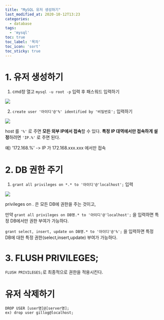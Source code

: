 ```yaml
---
title: "MySQL 유저 생성하기"
last_modified_at: 2020-10-12T13:23
categories: 
  - database
tags: 
  - 'mysql'
toc: true
toc_label: '목차'
toc_icon: 'sort'
toc_sticky: true
---
```



# 1. 유저 생성하기

1. cmd창 열고 `mysql -u root -p` 입력 후 패스워드 입력하기

![](https://images.velog.io/images/gillog/post/42150970-fa62-4450-99a8-50392608562a/1.png)

2. `create user '아이디'@'%' identified by '비밀번호';` 입력하기

![](https://images.velog.io/images/gillog/post/c7f04b04-4771-471e-9bc2-4c47d72de502/1.png)

host 를 `'%'` 로 주면 **모든 외부 IP에서 접속**할 수 있다.
**특정 IP 대역에서만 접속하게 설정**하려면 `'IP.%'`  로 주면 된다.

예) '172.168.%'  -> IP 가 172.168.xxx.xxx  에서만 접속


# 2. DB 권한 주기

1. `grant all privileges on *.* to '아이디'@'localhost';` 입력


![](https://images.velog.io/images/gillog/post/928427e1-e044-4710-97da-688ff7606afe/1.png)

privileges on *.* 은 모든 DB에 권한을 주는 것이고,

만약 `grant all privileges on DB명.* to '아이디'@'localhost';`
을 입력하면 특정 DB에서만 권한 부여가 가능하다.

`grant select, insert, update on DB명.* to '아이디'@'%';`  을 입력하면 특정 DB에 대한 특정 권한(select,insert,update) 부여가 가능하다.

# 3. FLUSH PRIVILEGES;

`FLUSH PRIVILEGES;`로 최종적으로 권한을 적용시킨다.



# 유저 삭제하기

```mysql
DROP USER [user명]@[server명];
ex) drop user gillog@localhost;
```